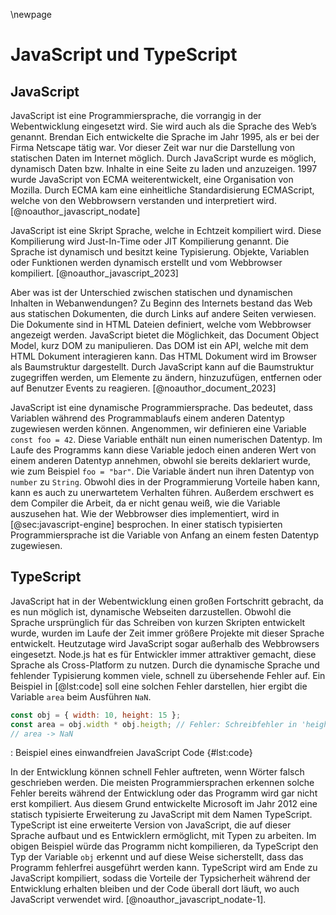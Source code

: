 \newpage
# JavaScript und TypeScript

## JavaScript
JavaScript ist eine Programmiersprache, die vorrangig in der Webentwicklung eingesetzt wird. Sie wird auch als die Sprache des Web’s genannt. Brendan Eich entwickelte die Sprache im Jahr 1995, als er bei der Firma Netscape tätig war. Vor dieser Zeit war nur die Darstellung von statischen Daten im Internet möglich. Durch JavaScript wurde es möglich, dynamisch Daten bzw. Inhalte in eine Seite zu laden und anzuzeigen. 1997 wurde JavaScript von ECMA weiterentwickelt, eine Organisation von Mozilla. Durch ECMA kam eine einheitliche Standardisierung ECMAScript, welche von den Webbrowsern verstanden und interpretiert wird. [@noauthor_javascript_nodate]

JavaScript ist eine Skript Sprache, welche in Echtzeit kompiliert wird. Diese Kompilierung wird Just-In-Time oder JIT Kompilierung genannt. Die Sprache ist dynamisch und besitzt keine Typisierung. Objekte, Variablen oder Funktionen werden dynamisch erstellt und vom Webbrowser kompiliert. [@noauthor_javascript_2023]

Aber was ist der Unterschied zwischen statischen und dynamischen Inhalten in Webanwendungen? Zu Beginn des Internets bestand das Web aus statischen Dokumenten, die durch Links auf andere Seiten verwiesen. Die Dokumente sind in HTML Dateien definiert, welche vom Webbrowser angezeigt werden. JavaScript bietet die Möglichkeit, das Document Object Model, kurz DOM zu manipulieren. Das DOM ist ein API, welche mit dem HTML Dokument interagieren kann. Das HTML Dokument wird im Browser als Baumstruktur dargestellt. Durch JavaScript kann auf die Baumstruktur zugegriffen werden, um Elemente zu ändern, hinzuzufügen, entfernen oder auf Benutzer Events zu reagieren. [@noauthor_document_2023]

JavaScript ist eine dynamische Programmiersprache. Das bedeutet, dass Variablen während des Programmablaufs einem anderen Datentyp zugewiesen werden können. Angenommen, wir definieren eine Variable `const foo = 42`. Diese Variable enthält nun einen numerischen Datentyp. Im Laufe des Programms kann diese Variable jedoch einen anderen Wert von einem anderen Datentyp annehmen, obwohl sie bereits deklariert wurde, wie zum Beispiel `foo = "bar"`. Die Variable ändert nun ihren Datentyp von `number` zu `String`. Obwohl dies in der Programmierung Vorteile haben kann, kann es auch zu unerwartetem Verhalten führen. Außerdem erschwert es dem Compiler die Arbeit, da er nicht genau weiß, wie die Variable auszusehen hat. Wie der Webbrowser dies implementiert, wird in [@sec:javascript-engine] besprochen. In einer statisch typisierten Programmiersprache ist die Variable von Anfang an einem festen Datentyp zugewiesen. 

## TypeScript
JavaScript hat in der Webentwicklung einen großen Fortschritt gebracht, da es nun möglich ist, dynamische Webseiten darzustellen. Obwohl die Sprache ursprünglich für das Schreiben von kurzen Skripten entwickelt wurde, wurden im Laufe der Zeit immer größere Projekte mit dieser Sprache entwickelt. Heutzutage wird JavaScript sogar außerhalb des Webbrowsers eingesetzt. Node.js hat es für Entwickler immer attraktiver gemacht, diese Sprache als Cross-Platform zu nutzen. Durch die dynamische Sprache und fehlender Typisierung kommen viele, schnell zu übersehende Fehler auf. Ein Beispiel in [@lst:code] soll eine solchen Fehler darstellen, hier ergibt die Variable `area` beim Ausführen `NaN`.

```js
const obj = { width: 10, height: 15 };
const area = obj.width * obj.heigth; // Fehler: Schreibfehler in 'height'
// area -> NaN
```
: Beispiel eines einwandfreien JavaScript Code {#lst:code}

In der Entwicklung können schnell Fehler auftreten, wenn Wörter falsch geschrieben werden. Die meisten Programmiersprachen erkennen solche Fehler bereits während der Entwicklung oder das Programm wird gar nicht erst kompiliert. Aus diesem Grund entwickelte Microsoft im Jahr 2012 eine statisch typisierte Erweiterung zu JavaScript mit dem Namen TypeScript. TypeScript ist eine erweiterte Version von JavaScript, die auf dieser Sprache aufbaut und es Entwicklern ermöglicht, mit Typen zu arbeiten. Im obigen Beispiel würde das Programm nicht kompilieren, da TypeScript den Typ der Variable `obj` erkennt und auf diese Weise sicherstellt, dass das Programm fehlerfrei ausgeführt werden kann. TypeScript wird am Ende zu JavaScript kompiliert, sodass die Vorteile der Typsicherheit während der Entwicklung erhalten bleiben und der Code überall dort läuft, wo auch JavaScript verwendet wird. [@noauthor_javascript_nodate-1].
